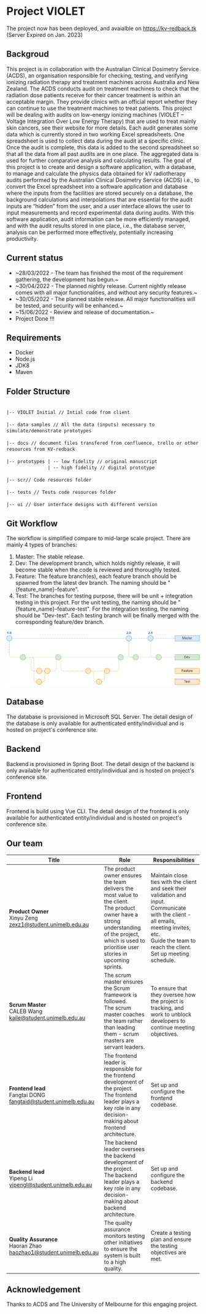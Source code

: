 # Project VIOLET

The project now has been deployed, and avaialble on https://kv-redback.tk (Server Expired on Jan. 2023)

## Backgroud
This project is in collaboration with the Australian Clinical Dosimetry Service (ACDS), an organisation responsible for checking, testing, and verifying
ionizing radiation therapy and treatment machines across Australia and New Zealand.
The ACDS conducts audit on treatment machines to check that the radiation dose patients receive for their cancer treatment is within an acceptable
margin. They provide clinics with an official report whether they can continue to use the treatment machines to treat patients.
This project will be dealing with audits on low-energy ionizing machines (VIOLET – Voltage Integration Over Low Energy Therapy) that are used to treat
mainly skin cancers, see their website for more details. Each audit generates some data which is currently stored in two working Excel spreadsheets. One
spreadsheet is used to collect data during the audit at a specific clinic. Once the audit is complete, this data is added to the second spreadsheet so that all
the data from all past audits are in one place. The aggregated data is used for further comparative analysis and calculating results.
The goal of this project is to create and design a software application, with a database, to manage and calculate the physics data obtained for kV
radiotherapy audits performed by the Australian Clinical Dosimetry Service (ACDS) i.e., to convert the Excel spreadsheet into a software application and
database where the inputs from the facilities are stored securely on a database, the background calculations and interpolations that are essential for the
audit inputs are “hidden” from the user, and a user interface allows the user to input measurements and record experimental data during audits. With this
software application, audit information can be more efficiently managed, and with the audit results stored in one place, i.e., the database server, analysis
can be performed more effectively, potentially increasing productivity.

## Current status
- ~28/03/2022 - The team has finished the most of the requirement gathering, the development has begun.~
- ~30/04/2022 - The planned nightly release. Current nightly release comes with all major functionalities, and without any security features.~
- ~30/05/2022 - The planned stable release. All major functionalities will be tested, and security will be enhanced.~
- ~15/06/2022 - Review and release of documentation.~
- Project Done !!!

## Requirements
- Docker
- Node.js
- JDK8
- Maven

## Folder Structure
```

|-- VIOLET Initial // Intial code from client

|-- data samples // All the data (inputs) necessary to simulate/demonstrate prototypes

|-- docs // document files transfered from confluence, trello or other resources from KV-redback

|-- prototypes | -- low fidelity // original manuscript
               | -- high fidelity // digital prototype
               
|-- scr// Code resources folder

|-- tests // Tests code resources folder

|-- ui // User interface designs with different version

```

## Git Workflow
The workflow is simplified compare to mid-large scale project. There are mainly 4 types of branches:
1. Master: The stable release.
2. Dev: The development branch, which holds nightly release, it will become stable when the code is reviewed and thoroughly tested.
3. Feature: The feature branch(es), each feature branch should be spawned from the latest dev branch. The naming should be "{feature_name}-feature".
4. Test: The branches for testing purpose, there will be unit + integration testing in this project. For the unit testing, the naming should be "{feature_name}-feature-test". For the integration testing, the naming should be "Dev-test". Each testing branch will be finally merged with the corresponding feature/dev branch.

<img src="ui/git-workflow.drawio.png"></img>

## Database
The database is provisioned in Microsoft SQL Server. The detail design of the database is only available for authenticated entity/individual and is hosted on project's conference site.

## Backend
Backend is provisioned in Spring Boot. The detail design of the backend is only available for authenticated entity/individual and is hosted on project's conference site.

## Frontend
Frontend is build using Vue CLI. The detail design of the frontend is only available for authenticated entity/individual and is hosted on project's conference site.

## Our team
| **Title**                                                               | Role                                                                                                                                                                                                      | Responsibilities                                                                                                                                                                                               |
|-------------------------------------------------------------------------|-----------------------------------------------------------------------------------------------------------------------------------------------------------------------------------------------------------|----------------------------------------------------------------------------------------------------------------------------------------------------------------------------------------------------------------|
| **Product Owner**<br>Xinyu Zeng<br>zexz1@student.unimelb.edu.au         | The product owner ensures the team delivers the most value to the client. <br>The product owner have a strong understanding of the project, which is used to prioritise user stories in upcoming sprints. | Maintain close ties with the client and seek their validation and input.<br>Communicate with the client - all emails, meeting invites, etc.<br>Guide the team to reach the client.<br>Set up meeting schedule. |
| **Scrum Master**<br>CALEB Wang<br>kaile@student.unimelb.edu.au          | The scrum master ensures the Scrum framework is followed. <br>The scrum master coaches the team rather than leading them - scrum masters are servant leaders.                                             | To ensure that they oversee how the project is tracking, and work to unblock developers to continue meeting objectives.                                                                                        |
| **Frontend lead**<br>Fangtai DONG<br>fangtaid@student.unimelb.edu.au    | The frontend leader is responsible for the frontend development of the project. <br>The frontend leader plays a key role in any decision-making about frontend architecture.                                        | Set up and configure the frontend codebase.                                                                                                                                                                    |
| **Backend lead**<br>Yipeng Li<br>yipengl@student.unimelb.edu.au         | The backend leader oversees the backend development of the project. <br>The backend leader plays a key role in any decision-making about backend architecture.                                            | Set up and configure the backend codebase.                                                                                                                                                                     |
| **Quality Assurance**<br>Haoran Zhao<br>haozhao1@student.unimelb.edu.au | The quality assurance monitors testing other initiatives to ensure the system is built to a high quality.                                                                                                 | Create a testing plan and ensure the testing objectives are met.                                                                                                                                               |                                                                                                                          |

## Acknowledgement
Thanks to ACDS and The University of Melbourne for this engaging project.
